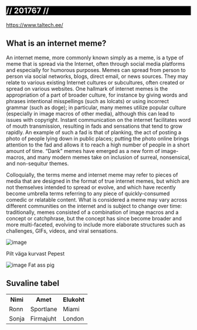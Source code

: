 <div style="background-color:black">
  <h2 style="color:white">// 201767 //</h2>
</div>
<a href="url">https://www.taltech.ee/</a>

<h2>What is an internet meme?</h2>

<p>An internet meme, more commonly known simply as a meme, is a type of meme that is spread via the Internet, often through social media platforms and especially for humorous purposes. Memes can spread from person to person via social networks, blogs, direct email, or news sources. They may relate to various existing Internet cultures or subcultures, often created or spread on various websites. One hallmark of internet memes is the appropriation of a part of broader culture, for instance by giving words and phrases intentional misspellings (such as lolcats) or using incorrect grammar (such as doge); in particular, many memes utilize popular culture (especially in image macros of other media), although this can lead to issues with copyright. Instant communication on the internet facilitates word of mouth transmission, resulting in fads and sensations that tend to grow rapidly. An example of such a fad is that of planking, the act of posting a photo of people lying down in public places; putting the photo online brings attention to the fad and allows it to reach a high number of people in a short amount of time. “Dank” memes have emerged as a new form of image-macros, and many modern memes take on inclusion of surreal, nonsensical, and non-sequitur themes.

Colloquially, the terms meme and internet meme may refer to pieces of media that are designed in the format of true internet memes, but which are not themselves intended to spread or evolve, and which have recently become umbrella terms referring to any piece of quickly-consumed comedic or relatable content. What is considered a meme may vary across different communities on the internet and is subject to change over time: traditionally, memes consisted of a combination of image macros and a concept or catchphrase, but the concept has since become broader and more multi-faceted, evolving to include more elaborate structures such as challenges, GIFs, videos, and viral sensations.</p>

![image](https://user-images.githubusercontent.com/73606720/97484928-12554680-1962-11eb-8b4f-f75bb8291635.png)
<p>Pilt väga kurvast Pepest</p>

![image](https://user-images.githubusercontent.com/73606720/97486954-dbccfb00-1964-11eb-95dd-253bc08f5bd1.png)
Fat ass pig

<h2>Suvaline tabel</h2>

<table>
  <tr>
    <th>Nimi</th>
    <th>Amet</th>
    <th>Elukoht</th>
  </tr>
  <tr>
    <td>Ronn</td>
    <td>Sportlane</td>
    <td>Miami</td>
  </tr>
  <tr>
    <td>Sonja</td>
    <td>Firmajuht</td>
    <td>London</td>
  </tr>
</table>


